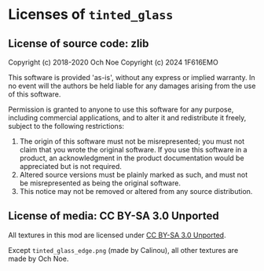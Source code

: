 # Licenses of `tinted_glass`

## License of source code: zlib

   Copyright (c) 2018-2020  Och Noe
   Copyright (c) 2024  1F616EMO

   This software is provided 'as-is', without any express or implied
   warranty. In no event will the authors be held liable for any damages
   arising from the use of this software.

   Permission is granted to anyone to use this software for any purpose,
   including commercial applications, and to alter it and redistribute it
   freely, subject to the following restrictions:

   1. The origin of this software must not be misrepresented; you must not
      claim that you wrote the original software. If you use this software
      in a product, an acknowledgment in the product documentation would be
      appreciated but is not required.
   2. Altered source versions must be plainly marked as such, and must not be
      misrepresented as being the original software.
   3. This notice may not be removed or altered from any source distribution.

## License of media: CC BY-SA 3.0 Unported

All textures in this mod are licensed under [CC BY-SA 3.0 Unported](https://creativecommons.org/licenses/by-sa/3.0/).

Except `tinted_glass_edge.png` (made by Calinou), all other textures are made by Och Noe.
